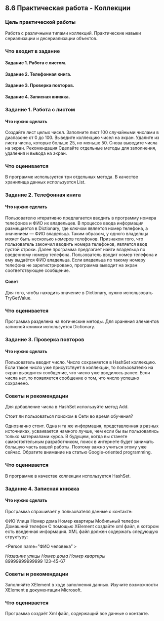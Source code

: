 ## 8.6 Практическая работа - Коллекции
### Цель практической работы
Работа с различными типами коллекций. 
Практические навыки сериализации и десериализации объектов. 
 
### Что входит в задание
#### Задание 1. Работа с листом.
#### Задание 2. Телефонная книга.
#### Задание 3. Проверка повторов.
#### Задание 4. Записная книжка.
 
### Задание 1. Работа с листом
#### Что нужно сделать
Создайте лист целых чисел. 
Заполните лист 100 случайными числами в диапазоне от 0 до 100. 
Выведите коллекцию чисел на экран. 
Удалите из листа числа, которые больше 25, но меньше 50. 
Снова выведите числа на экран. 
Рекомендация
Сделайте отдельные методы для заполнения, удаления и вывода на экран.

### Что оценивается
В программе используется три отдельных метода. 
В качестве хранилища данных используется List.


### Задание 2. Телефонная книга
#### Что нужно сделать
Пользователю итеративно предлагается вводить в программу номера телефонов и ФИО их владельцев. 
В процессе ввода информация размещается в Dictionary, где ключом является номер телефона, а значением — ФИО владельца. Таким образом, у одного владельца может быть несколько номеров телефонов. Признаком того, что пользователь закончил вводить номера телефонов, является ввод пустой строки. 
Далее программа предлагает найти владельца по введенному номеру телефона. Пользователь вводит номер телефона и ему выдаётся ФИО владельца. Если владельца по такому номеру телефона не зарегистрировано, программа выводит на экран соответствующее сообщение.
#### Совет
Для того, чтобы находить значение в Dictionary, нужно использовать TryGetValue.

### Что оценивается
Программа разделена на логические методы.
Для хранения элементов записной книжки используется Dictionary.

### Задание 3. Проверка повторов
#### Что нужно сделать
Пользователь вводит число. Число сохраняется в HashSet коллекцию. Если такое число уже присутствует в коллекции, то пользователю на экран выводится сообщение, что число уже вводилось ранее. Если числа нет, то появляется сообщение о том, что число успешно сохранено. 

### Советы и рекомендации
Для добавление числа в HashSet используйте метод Add. 

Стоит ли пользоваться поиском в Сети во время обучения?    

Однозначно стоит. Одна и та же информация, представленная в разных источниках, усваивается намного лучше, чем если бы вы пользовались только материалами курса. В будущем, когда вы станете самостоятельным разработчиком, поиск в интернете будет занимать большую часть вашей работы. Поэтому важно учиться этому уже сейчас. Обратите внимание на статью Google-oriented programming.

### Что оценивается
В программе в качестве коллекции используется HashSet.

### Задание 4. Записная книжка
#### Что нужно сделать
Программа спрашивает у пользователя данные о контакте:

ФИО
Улица
Номер дома
Номер квартиры
Мобильный телефон
Домашний телефон
С помощью XElement создайте xml файл, в котором есть введенная информация. XML файл должен содержать следующую структуру:

<Person name=”ФИО человека” >
    <Address>
        <Street>Название улицы</Street>
        <HouseNumber>Номер дома</HouseNumber>
        <FlatNumber>Номер квартиры</FlatNumber>
    </Address>
    <Phones>
        <MobilePhone>89999999999999</MobilePhone>
        <FlatPhone>123-45-67<FlatPhone>
    </Phones>
</Person>
### Советы и рекомендации
Заполняйте XElement в ходе заполнения данных. Изучите возможности XElement в документации Microsoft.

### Что оценивается
Программа создаёт Xml файл, содержащий все данные о контакте.


